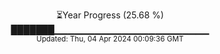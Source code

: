 <p align="center">
⏳Year Progress (25.68 %)<br>
███████▁▁▁▁▁▁▁▁▁▁▁▁▁▁▁▁▁▁▁▁▁▁▁ <br>
<sub>Updated: Thu, 04 Apr 2024 00:09:36 GMT</sub>
</p>

